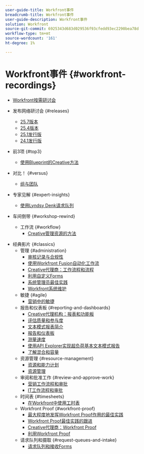 ```yaml
---
user-guide-title: Workfront事件
breadcrumb-title: Workfront事件
user-guide-description: Workfront事件
solution: Workfront
source-git-commit: 6925343d683d029536f93cfedd93ec2290bea78d
workflow-type: tm+mt
source-wordcount: '161'
ht-degree: 1%

---
```



# Workfront事件 {#workfront-recordings}

+ [Workfront按需研讨会](overview.md)

+ 发布网络研讨会 {#releases}
   + [25.7版本](releases/25-7-release-webinar.md)
   + [25.4版本](releases/25-4-release-webinar.md)
   + [25.1发行版](releases/25-1-release-webinar.md)
   + [24.1发行版](releases/24-1-release-webinar.md)
+ 前3项 {#top3}
   + [使用Blueprint的Creative方法](top3/blueprints.md)
+ 对比！ {#versus}
   + [组与团队](versus/groups-vs-teams.md)
+ 专家见解 {#expert-insights}
   + [使用Lyndsy Denk请求队列](expert-insights/request-queues.md)
+ 车间倒带 {#workshop-rewind}
   + 工作流 {#workflow}
      + [Creative管理资源的方法](classics/creative-ways-of-managing-resources.md)

<!--  + Planning {#planning}
  + Integrations {#integrations}
-->

+ 经典影片 {#classics}
   + 管理 {#administration}
      + [审核记录与合规性](user-groups/audit-trails-and-compliance.md)
      + [使用Workfront Fusion自动化工作流](user-groups/automating-workflows-with-workfront-fusion.md)
      + [Creative代理商：工作流程和流程](user-groups/creative-agencies-workflows-and-process.md)
      + [利用自定义Forms](user-groups/leveraging-custom-forms.md)
      + [系统管理员最佳实践](user-groups/system-admin-best-practices.md)
      + [Workfront系统维护](user-groups/workfront-system-maintenance.md)
   + 敏捷 {#agile}
      + [营销中的敏捷](user-groups/agile-in-marketing.md)
   + 报告和仪表板 {#reporting-and-dashboards}
      + [Creative代理机构：报表和功能板](user-groups/creative-agencies-reporting-and-dashboards.md)
      + [评估质量和参与度](classics/gauging-quality-and-engagement.md)
      + [文本模式报表简介](classics/introduction-to-text-mode-reporting.md)
      + [报告和仪表板](user-groups/reporting-and-dashboards.md)
      + [测量速度](classics/measuring-velocity.md)
      + [使用API Explorer实现超负荷基本文本模式报告](classics/supercharge-basic-text-mode-reporting-using-the-api-explorer.md)
      + [了解混合和容量](classics/understanding-mix-and-capacity.md)
   + 资源管理 {#resource-management}
      + [资源和能力计划](user-groups/resource-and-capacity-planning.md)
      + [资源管理](user-groups/resource-management.md)
   + 审阅和批准工作 {#review-and-approve-work}
      + [营销工作流程和审批](user-groups/marketing-workflows-and-approvals.md)
      + [IT工作流程和审批](user-groups/it-workflows-and-approvals.md)
   + 时间表 {#timesheets}
      + [在Workfront中使用工时表](user-groups/utilizing-timesheets-in-workfront.md)
   + Workfront Proof {#workfront-proof}
      + [最大程度地发挥Workfront Proof作用的最佳实践](classics/best-practices-to-maximize-workfront-proof.md)
      + [Workfront Proof最佳实践的跟进](classics/follow-up-to-workfront-proof-best-practices.md)
      + [Creative代理商：Workfront Proof](user-groups/creative-agencies-workfront-proof.md)
      + [利用Workfront Proof](user-groups/leveraging-workfront-proof.md)
   + 请求队列和摄取 {#request-queues-and-intake}
      + [请求队列和接收Forms](user-groups/request-queues-and-intake-forms.md)



